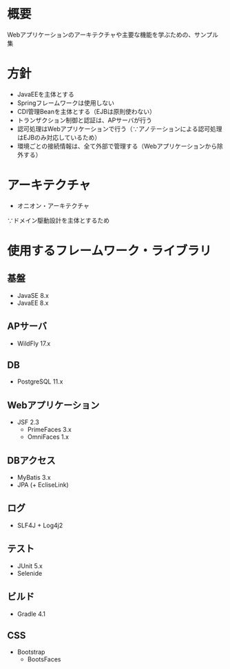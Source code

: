 # 概要
Webアプリケーションのアーキテクチャや主要な機能を学ぶための、サンプル集

# 方針
* JavaEEを主体とする
* Springフレームワークは使用しない
* CDI管理Beanを主体とする（EJBは原則使わない）
* トランザクション制御と認証は、APサーバが行う
* 認可処理はWebアプリケーションで行う（∵アノテーションによる認可処理はEJBのみ対応しているため）
* 環境ごとの接続情報は、全て外部で管理する（Webアプリケーションから除外する）

# アーキテクチャ
* オニオン・アーキテクチャ

∵ドメイン駆動設計を主体とするため

# 使用するフレームワーク・ライブラリ
## 基盤
* JavaSE 8.x
* JavaEE 8.x

## APサーバ
* WildFly 17.x

## DB
* PostgreSQL 11.x

## Webアプリケーション
* JSF 2.3
  * PrimeFaces 3.x
  * OmniFaces 1.x

## DBアクセス
* MyBatis 3.x
* JPA (+ EcliseLink)

## ログ
* SLF4J + Log4j2

## テスト
* JUnit 5.x
* Selenide

## ビルド
* Gradle 4.1

## CSS
* Bootstrap
  * BootsFaces
